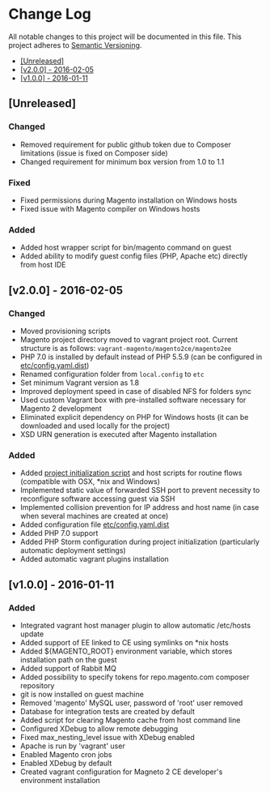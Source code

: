 # Change Log

All notable changes to this project will be documented in this file.
This project adheres to [Semantic Versioning](http://semver.org/).

 * [\[Unreleased\]](#unreleased)
 * [\[v2.0.0\] - 2016-02-05](#v200---2016-02-05)
 * [\[v1.0.0\] - 2016-01-11](#v100---2016-01-11)

## [Unreleased]

### Changed

 - Removed requirement for public github token due to Composer limitations (issue is fixed on Composer side)
 - Changed requirement for minimum box version from 1.0 to 1.1

### Fixed

 - Fixed permissions during Magento installation on Windows hosts
 - Fixed issue with Magento compiler on Windows hosts

### Added

 - Added host wrapper script for bin/magento command on guest
 - Added ability to modify guest config files (PHP, Apache etc) directly from host IDE

## [v2.0.0] - 2016-02-05

### Changed

 - Moved provisioning scripts
 - Magento project directory moved to vagrant project root. Current structure is as follows: `vagrant-magento/magento2ce/magento2ee`
 - PHP 7.0 is installed by default instead of PHP 5.5.9 (can be configured in [etc/config.yaml.dist](etc/config.yaml.dist))
 - Renamed configuration folder from `local.config` to `etc`
 - Set minimum Vagrant version as 1.8
 - Improved deployment speed in case of disabled NFS for folders sync
 - Used custom Vagrant box with pre-installed software necessary for Magento 2 development
 - Eliminated explicit dependency on PHP for Windows hosts (it can be downloaded and used locally for the project)
 - XSD URN generation is executed after Magento installation

### Added

 - Added [project initialization script](init_project.sh) and host scripts for routine flows (compatible with OSX, *nix and Windows)
 - Implemented static value of forwarded SSH port to prevent necessity to reconfigure software accessing guest via SSH
 - Implemented collision prevention for IP address and host name (in case when several machines are created at once)
 - Added configuration file [etc/config.yaml.dist](etc/config.yaml.dist)
 - Added PHP 7.0 support
 - Added PHP Storm configuration during project initialization (particularly automatic deployment settings)
 - Added automatic vagrant plugins installation

## [v1.0.0] - 2016-01-11

### Added

 - Integrated vagrant host manager plugin to allow automatic /etc/hosts update 
 - Added support of EE linked to CE using symlinks on *nix hosts 
 - Added ${MAGENTO_ROOT} environment variable, which stores installation path on the guest
 - Added support of Rabbit MQ
 - Added possibility to specify tokens for repo.magento.com composer repository 
 - git is now installed on guest machine
 - Removed 'magento' MySQL user, password of 'root' user removed 
 - Database for integration tests are created by default 
 - Added script for clearing Magento cache from host command line 
 - Configured XDebug to allow remote debugging
 - Fixed max_nesting_level issue with XDebug enabled  
 - Apache is run by 'vagrant' user
 - Enabled Magento cron jobs 
 - Enabled XDebug by default
 - Created vagrant configuration for Magneto 2 CE developer's environment installation
